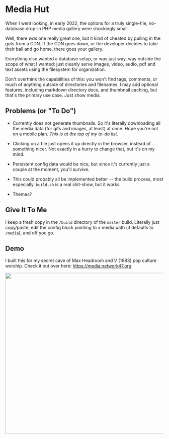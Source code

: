 # Media Hut

When I went looking, in early 2022, the options for a truly single-file, no-database drop-in PHP media gallery were shockingly small.

Well, there _was_ one really great one, but it kind of cheated by pulling in the guts from a CDN. If the CDN goes down, or the developer decides to take their ball and go home, there goes your gallery.

Everything else wanted a database setup, or was just way, way outside the scope of what I wanted: just cleanly serve images, video, audio, pdf and text assets using the filesystem for organization.

Don't overthink the capabilities of this: you won't find tags, comments, or much of anything outside of directories and filenames. I may add optional features, including markdown directory docs, and thumbnail caching, but that's the primary use case. Just show media.

## Problems (or "To Do")

- Currently does not generate thumbnails. So it's literally downloading all the media data (for gifs and images, at least) at once. Hope you're not on a mobile plan. _This is at the top of my to-do list._
- Clicking on a file just opens it up directly in the browser, instead of something nicer. Not exactly in a hurry to change that, but it's on my mind.

- Persistent config data would be nice, but since it's currently just a couple at the moment, you'll survive.

- This could probably all be implemented better -- the build process, most especially. `build.sh` is a real shit-show, but it works.

- Themes?

## Give It To Me

I keep a fresh copy in the `/build` directory of the `master` build. Literally just copy/paste, edit the config block pointing to a media path (it defaults to `/media`), and off you go.

## Demo

I built this for my secret cave of Max Headroom and V (1983) pop culture worship. Check it out over here: https://media.network47.org.

<img src="https://i.imgur.com/bUtx4BG.png" width="512"/>
